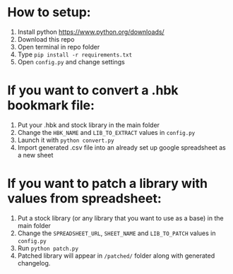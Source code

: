 # How to setup:
1) Install python https://www.python.org/downloads/
2) Download this repo
3) Open terminal in repo folder
4) Type `pip install -r requirements.txt`
5) Open `config.py` and change settings

# If you want to convert a .hbk bookmark file:
1) Put your .hbk and stock library in the main folder
2) Change the `HBK_NAME` and `LIB_TO_EXTRACT` values in `config.py`
3) Launch it with `python convert.py`
4) Import generated .csv file into an already set up google spreadsheet as a new sheet

# If you want to patch a library with values from spreadsheet:
1) Put a stock library (or any library that you want to use as a base) in the main folder
2) Change the `SPREADSHEET_URL`, `SHEET_NAME` and `LIB_TO_PATCH` values in `config.py`
3) Run `python patch.py`
4) Patched library will appear in `/patched/` folder along with generated changelog.
